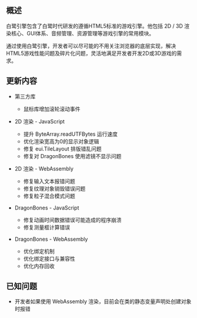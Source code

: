 ## 概述

白鹭引擎包含了白鹭时代研发的遵循HTML5标准的游戏引擎。他包括 2D / 3D 渲染核心、GUI体系、音频管理、资源管理等游戏引擎的常用模块。

通过使用白鹭引擎，开发者可以尽可能的不用关注浏览器的底层实现，解决HTML5游戏性能问题及碎片化问题，灵活地满足开发者开发2D或3D游戏的需求。

## 更新内容

* 第三方库
    * 鼠标库增加滚轮滚动事件

* 2D 渲染 - JavaScript
    * 提升 ByteArray.readUTFBytes 运行速度
    * 优化渲染宽高为0的显示对象逻辑
    * 修复 eui.TileLayout 排版错乱问题
    * 修复对 DragonBones 使用滤镜不显示问题

* 2D 渲染 - WebAssembly
    * 修复输入文本报错问题
    * 修复纹理对象销毁错误问题
    * 修复粒子混合模式问题

* DragonBones - JavaScript
    * 修复动画时间数据错误可能造成的程序崩溃
    * 修复测量框计算错误

* DragonBones - WebAssembly
    * 优化绑定机制
    * 优化绑定接口与兼容性
    * 优化内存回收

## 已知问题

* 开发者如果使用 WebAssembly 渲染，目前会在类的静态变量声明处创建对象时报错